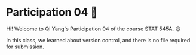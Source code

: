 # Participation 04 :bookmark: 

Hi! Welcome to Qi Yang's Participation 04 of the course STAT 545A. :smile:

In this class, we learned about version control, and there is no file required for submission.
